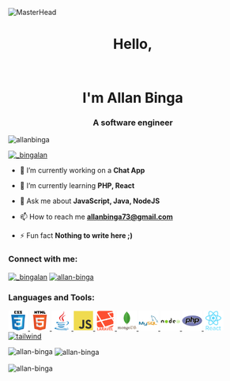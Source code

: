 ![MasterHead](https://repository-images.githubusercontent.com/588181932/e36ec678-7984-4cdd-8e4c-a3932772ff8e)
<h1 align="center">Hello,</h1><br>
<h1 align="center"> I'm Allan Binga</h1>
<h3 align="center">A software engineer</h3>

<p align="left"> <img src="https://komarev.com/ghpvc/?username=allanbinga&label=Profile%20views&color=0e75b6&style=flat" alt="allanbinga" /> </p>

<p align="left"> <a href="https://twitter.com/_bingalan" target="blank"><img src="https://img.shields.io/twitter/follow/_bingalan?logo=twitter&style=for-the-badge" alt="_bingalan" /></a> </p>

- 🔭 I’m currently working on a **Chat App**

- 🌱 I’m currently learning **PHP, React**

- 💬 Ask me about **JavaScript, Java, NodeJS**

- 📫 How to reach me **allanbinga73@gmail.com**

- ⚡ Fun fact **Nothing to write here ;)**

<h3 align="left">Connect with me:</h3>
<p align="left">
<a href="https://twitter.com/_bingalan" target="blank"><img align="center" src="https://raw.githubusercontent.com/rahuldkjain/github-profile-readme-generator/master/src/images/icons/Social/twitter.svg" alt="_bingalan" height="30" width="40" /></a>
<a href="https://linkedin.com/in/allan-binga" target="blank"><img align="center" src="https://raw.githubusercontent.com/rahuldkjain/github-profile-readme-generator/master/src/images/icons/Social/linked-in-alt.svg" alt="allan-binga" height="30" width="40" /></a>
</p>

<h3 align="left">Languages and Tools:</h3>
<p align="left"> <a href="https://www.w3schools.com/css/" target="_blank" rel="noreferrer"> <img src="https://raw.githubusercontent.com/devicons/devicon/master/icons/css3/css3-original-wordmark.svg" alt="css3" width="40" height="40"/> </a> <a href="https://www.w3.org/html/" target="_blank" rel="noreferrer"> <img src="https://raw.githubusercontent.com/devicons/devicon/master/icons/html5/html5-original-wordmark.svg" alt="html5" width="40" height="40"/> </a> <a href="https://www.java.com" target="_blank" rel="noreferrer"> <img src="https://raw.githubusercontent.com/devicons/devicon/master/icons/java/java-original.svg" alt="java" width="40" height="40"/> </a> <a href="https://developer.mozilla.org/en-US/docs/Web/JavaScript" target="_blank" rel="noreferrer"> <img src="https://raw.githubusercontent.com/devicons/devicon/master/icons/javascript/javascript-original.svg" alt="javascript" width="40" height="40"/> </a> <a href="https://laravel.com/" target="_blank" rel="noreferrer"> <img src="https://raw.githubusercontent.com/devicons/devicon/master/icons/laravel/laravel-plain-wordmark.svg" alt="laravel" width="40" height="40"/> </a> <a href="https://www.mongodb.com/" target="_blank" rel="noreferrer"> <img src="https://raw.githubusercontent.com/devicons/devicon/master/icons/mongodb/mongodb-original-wordmark.svg" alt="mongodb" width="40" height="40"/> </a> <a href="https://www.mysql.com/" target="_blank" rel="noreferrer"> <img src="https://raw.githubusercontent.com/devicons/devicon/master/icons/mysql/mysql-original-wordmark.svg" alt="mysql" width="40" height="40"/> </a> <a href="https://nodejs.org" target="_blank" rel="noreferrer"> <img src="https://raw.githubusercontent.com/devicons/devicon/master/icons/nodejs/nodejs-original-wordmark.svg" alt="nodejs" width="40" height="40"/> </a> <a href="https://www.php.net" target="_blank" rel="noreferrer"> <img src="https://raw.githubusercontent.com/devicons/devicon/master/icons/php/php-original.svg" alt="php" width="40" height="40"/> </a> <a href="https://reactjs.org/" target="_blank" rel="noreferrer"> <img src="https://raw.githubusercontent.com/devicons/devicon/master/icons/react/react-original-wordmark.svg" alt="react" width="40" height="40"/> </a> <a href="https://tailwindcss.com/" target="_blank" rel="noreferrer"> <img src="https://www.vectorlogo.zone/logos/tailwindcss/tailwindcss-icon.svg" alt="tailwind" width="40" height="40"/> </a> </p>

<p><img align="left" src="https://github-readme-stats.vercel.app/api/top-langs?username=allan-binga&show_icons=true&locale=en&layout=compact" alt="allan-binga" /></p>

<p>&nbsp;<img align="center" src="https://github-readme-stats.vercel.app/api?username=allan-binga&show_icons=true&locale=en" alt="allan-binga" /></p>

<p><img align="center" src="https://github-readme-streak-stats.herokuapp.com/?user=allan-binga&" alt="allan-binga" /></p>
